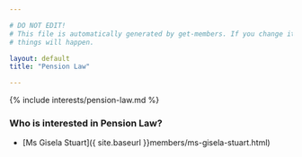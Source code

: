 ```yaml
---

# DO NOT EDIT!
# This file is automatically generated by get-members. If you change it, bad
# things will happen.

layout: default
title: "Pension Law"

---
```


{% include interests/pension-law.md %}

### Who is interested in Pension Law?


* [Ms Gisela Stuart]({ site.baseurl }}members/ms-gisela-stuart.html)
